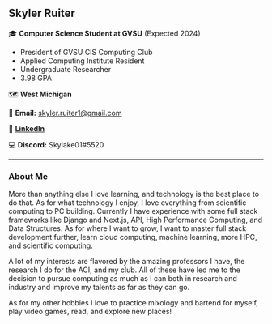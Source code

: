 ## Skyler Ruiter

:mortar_board: **Computer Science Student at GVSU** (Expected 2024)
* President of GVSU CIS Computing Club
* Applied Computing Institute Resident
* Undergraduate Researcher
* 3.98 GPA

:world_map: **West Michigan**

:email: **Email:** skyler.ruiter1@gmail.com

:briefcase: [**LinkedIn**](https://linkedin.com/in/skylerruiter/)

:computer: **Discord:** Skylake01#5520

___

### About Me
More than anything else I love learning, and technology is the best place to do that. As for what technology I enjoy, I love everything from scientific computing to PC building. Currently I have experience with some full stack frameworks like Django and Next.js, API, High Performance Computing, and Data Structures. As for where I want to grow, I want to master full stack development further, learn cloud computing, machine learning, more HPC, and scientific computing. 

A lot of my interests are flavored by the amazing professors I have, the research I do for the ACI, and my club. All of these have led me to the decision to pursue computing as much as I can both in research and industry and improve my talents as far as they can go.

As for my other hobbies I love to practice mixology and bartend for myself, play video games, read, and explore new places!
